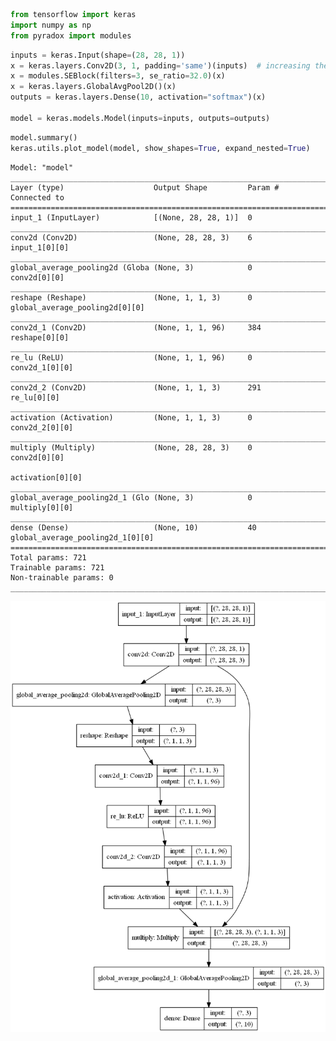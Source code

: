 ```python
from tensorflow import keras
import numpy as np
from pyradox import modules
```


```python
inputs = keras.Input(shape=(28, 28, 1))
x = keras.layers.Conv2D(3, 1, padding='same')(inputs)  # increasing the number of channels to 3
x = modules.SEBlock(filters=3, se_ratio=32.0)(x)
x = keras.layers.GlobalAvgPool2D()(x)
outputs = keras.layers.Dense(10, activation="softmax")(x)

model = keras.models.Model(inputs=inputs, outputs=outputs) 
```


```python
model.summary()
keras.utils.plot_model(model, show_shapes=True, expand_nested=True)
```

    Model: "model"
    __________________________________________________________________________________________________
    Layer (type)                    Output Shape         Param #     Connected to                     
    ==================================================================================================
    input_1 (InputLayer)            [(None, 28, 28, 1)]  0                                            
    __________________________________________________________________________________________________
    conv2d (Conv2D)                 (None, 28, 28, 3)    6           input_1[0][0]                    
    __________________________________________________________________________________________________
    global_average_pooling2d (Globa (None, 3)            0           conv2d[0][0]                     
    __________________________________________________________________________________________________
    reshape (Reshape)               (None, 1, 1, 3)      0           global_average_pooling2d[0][0]   
    __________________________________________________________________________________________________
    conv2d_1 (Conv2D)               (None, 1, 1, 96)     384         reshape[0][0]                    
    __________________________________________________________________________________________________
    re_lu (ReLU)                    (None, 1, 1, 96)     0           conv2d_1[0][0]                   
    __________________________________________________________________________________________________
    conv2d_2 (Conv2D)               (None, 1, 1, 3)      291         re_lu[0][0]                      
    __________________________________________________________________________________________________
    activation (Activation)         (None, 1, 1, 3)      0           conv2d_2[0][0]                   
    __________________________________________________________________________________________________
    multiply (Multiply)             (None, 28, 28, 3)    0           conv2d[0][0]                     
                                                                     activation[0][0]                 
    __________________________________________________________________________________________________
    global_average_pooling2d_1 (Glo (None, 3)            0           multiply[0][0]                   
    __________________________________________________________________________________________________
    dense (Dense)                   (None, 10)           40          global_average_pooling2d_1[0][0] 
    ==================================================================================================
    Total params: 721
    Trainable params: 721
    Non-trainable params: 0
    __________________________________________________________________________________________________
    




![png](output_3_1.png)


